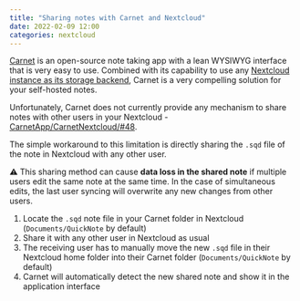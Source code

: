 ```yaml
---
title: "Sharing notes with Carnet and Nextcloud"
date: 2022-02-09 12:00
categories: nextcloud
---
```


[Carnet](https://getcarnet.app/) is an open-source note taking app with a lean
WYSIWYG interface that is very easy to use. Combined with its capability to use
any [Nextcloud instance as its storage backend](https://github.com/CarnetApp/CarnetNextcloud),
Carnet is a very compelling solution for your self-hosted notes.

Unfortunately, Carnet does not currently provide any mechanism to share notes
with other users in your Nextcloud -
[CarnetApp/CarnetNextcloud/#48](https://github.com/CarnetApp/CarnetNextcloud/issues/48).

The simple workaround to this limitation is directly sharing the `.sqd` file of
the note in Nextcloud with any other user.

:warning: This sharing method can cause **data loss in the shared note** if
multiple users edit the same note at the same time. In the case of simultaneous
edits, the last user syncing will overwrite any new changes from other users.

1. Locate the `.sqd` note file in your Carnet folder in Nextcloud
   (`Documents/QuickNote` by default)
2. Share it with any other user in Nextcloud as usual
3. The receiving user has to manually move the new `.sqd` file in their
   Nextcloud home folder into their Carnet folder (`Documents/QuickNote` by
   default)
4. Carnet will automatically detect the new shared note and show it in the
   application interface

